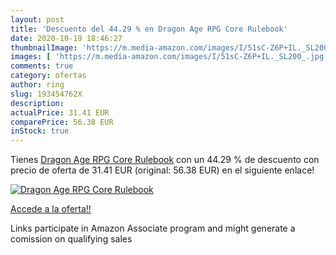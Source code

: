 ```yaml
---
layout: post
title: 'Descuento del 44.29 % en Dragon Age RPG Core Rulebook'
date: 2020-10-19 18:46:27
thumbnailImage: 'https://m.media-amazon.com/images/I/51sC-Z6P+IL._SL200_.jpg'
images: [ 'https://m.media-amazon.com/images/I/51sC-Z6P+IL._SL200_.jpg' ]
comments: true
category: ofertas
author: ring
slug: 193454762X
description:
actualPrice: 31.41 EUR
comparePrice: 56.38 EUR
inStock: true
---
```


Tienes [Dragon Age RPG Core Rulebook](https://www.amazon.es/dp/193454762X/?tag=tolees-21) con un 44.29 % de descuento con precio de oferta de 31.41 EUR (original: 56.38 EUR) en el siguiente enlace!

[![Dragon Age RPG Core Rulebook](https://m.media-amazon.com/images/I/51sC-Z6P+IL._SL200_.jpg)](https://www.amazon.es/dp/193454762X/?tag=tolees-21)

[Accede a la oferta!!](https://www.amazon.es/dp/193454762X/?tag=tolees-21)

Links participate in Amazon Associate program and might generate a comission on qualifying sales


